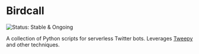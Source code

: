 # Birdcall

![Status: Stable & Ongoing](https://img.shields.io/badge/status-Stable%20&%20Ongoing-green.svg)

A collection of Python scripts for serverless Twitter bots. Leverages
[Tweepy](https://www.tweepy.org/) and other techniques.
